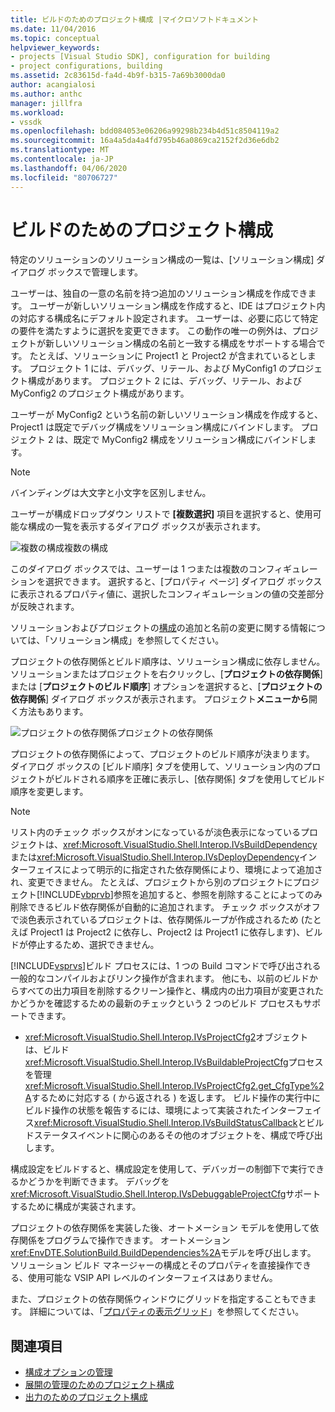 ```yaml
---
title: ビルドのためのプロジェクト構成 |マイクロソフトドキュメント
ms.date: 11/04/2016
ms.topic: conceptual
helpviewer_keywords:
- projects [Visual Studio SDK], configuration for building
- project configurations, building
ms.assetid: 2c83615d-fa4d-4b9f-b315-7a69b3000da0
author: acangialosi
ms.author: anthc
manager: jillfra
ms.workload:
- vssdk
ms.openlocfilehash: bdd084053e06206a99298b234b4d51c8504119a2
ms.sourcegitcommit: 16a4a5da4a4fd795b46a0869ca2152f2d36e6db2
ms.translationtype: MT
ms.contentlocale: ja-JP
ms.lasthandoff: 04/06/2020
ms.locfileid: "80706727"
---
```

# <a name="project-configuration-for-building"></a>ビルドのためのプロジェクト構成
特定のソリューションのソリューション構成の一覧は、[ソリューション構成] ダイアログ ボックスで管理します。

 ユーザーは、独自の一意の名前を持つ追加のソリューション構成を作成できます。 ユーザーが新しいソリューション構成を作成すると、IDE はプロジェクト内の対応する構成名にデフォルト設定されます。 ユーザーは、必要に応じて特定の要件を満たすように選択を変更できます。 この動作の唯一の例外は、プロジェクトが新しいソリューション構成の名前と一致する構成をサポートする場合です。 たとえば、ソリューションに Project1 と Project2 が含まれているとします。 プロジェクト 1 には、デバッグ、リテール、および MyConfig1 のプロジェクト構成があります。 プロジェクト 2 には、デバッグ、リテール、および MyConfig2 のプロジェクト構成があります。

 ユーザーが MyConfig2 という名前の新しいソリューション構成を作成すると、Project1 は既定でデバッグ構成をソリューション構成にバインドします。 プロジェクト 2 は、既定で MyConfig2 構成をソリューション構成にバインドします。

> [!NOTE]
> バインディングは大文字と小文字を区別しません。

 ユーザーが構成ドロップダウン リストで **[複数選択]** 項目を選択すると、使用可能な構成の一覧を表示するダイアログ ボックスが表示されます。

 ![複数の構成](../../extensibility/internals/media/vsmultiplecfgs.gif "を持つ")複数の構成

 このダイアログ ボックスでは、ユーザーは 1 つまたは複数のコンフィギュレーションを選択できます。 選択すると、[プロパティ ページ] ダイアログ ボックスに表示されるプロパティ値に、選択したコンフィギュレーションの値の交差部分が反映されます。

 ソリューションおよびプロジェクトの[構成](../../extensibility/internals/solution-configuration.md)の追加と名前の変更に関する情報については、「ソリューション構成」を参照してください。

 プロジェクトの依存関係とビルド順序は、ソリューション構成に依存しません。 ソリューションまたはプロジェクトを右クリックし、[**プロジェクトの依存関係**] または [**プロジェクトのビルド順序**] オプションを選択すると、[**プロジェクトの依存関係**] ダイアログ ボックスが表示されます。 プロジェクト**メニューから**開く方法もあります。

 ![プロジェクトの依存関係](../../extensibility/internals/media/vsprojdependencies.gif "を行う")プロジェクトの依存関係

 プロジェクトの依存関係によって、プロジェクトのビルド順序が決まります。 ダイアログ ボックスの [ビルド順序] タブを使用して、ソリューション内のプロジェクトがビルドされる順序を正確に表示し、[依存関係] タブを使用してビルド順序を変更します。

> [!NOTE]
> リスト内のチェック ボックスがオンになっているが淡色表示になっているプロジェクトは、<xref:Microsoft.VisualStudio.Shell.Interop.IVsBuildDependency>または<xref:Microsoft.VisualStudio.Shell.Interop.IVsDeployDependency>インターフェイスによって明示的に指定された依存関係により、環境によって追加され、変更できません。 たとえば、プロジェクトから別のプロジェクトにプロジェクト[!INCLUDE[vbprvb](../../code-quality/includes/vbprvb_md.md)]参照を追加すると、参照を削除することによってのみ削除できるビルド依存関係が自動的に追加されます。 チェック ボックスがオフで淡色表示されているプロジェクトは、依存関係ループが作成されるため (たとえば Project1 は Project2 に依存し、Project2 は Project1 に依存します)、ビルドが停止するため、選択できません。

 [!INCLUDE[vsprvs](../../code-quality/includes/vsprvs_md.md)]ビルド プロセスには、1 つの Build コマンドで呼び出される一般的なコンパイルおよびリンク操作が含まれます。 他にも、以前のビルドからすべての出力項目を削除するクリーン操作と、構成内の出力項目が変更されたかどうかを確認するための最新のチェックという 2 つのビルド プロセスもサポートできます。

- <xref:Microsoft.VisualStudio.Shell.Interop.IVsProjectCfg2>オブジェクトは、ビルド<xref:Microsoft.VisualStudio.Shell.Interop.IVsBuildableProjectCfg>プロセスを管理<xref:Microsoft.VisualStudio.Shell.Interop.IVsProjectCfg2.get_CfgType%2A>するために対応する ( から返される ) を返します。 ビルド操作の実行中にビルド操作の状態を報告するには、環境によって実装されたインターフェイス<xref:Microsoft.VisualStudio.Shell.Interop.IVsBuildStatusCallback>とビルドステータスイベントに関心のあるその他のオブジェクトを、構成で呼び出します。

 構成設定をビルドすると、構成設定を使用して、デバッガーの制御下で実行できるかどうかを判断できます。 デバッグを<xref:Microsoft.VisualStudio.Shell.Interop.IVsDebuggableProjectCfg>サポートするために構成が実装されます。

 プロジェクトの依存関係を実装した後、オートメーション モデルを使用して依存関係をプログラムで操作できます。 オートメーション<xref:EnvDTE.SolutionBuild.BuildDependencies%2A>モデルを呼び出します。 ソリューション ビルド マネージャーの構成とそのプロパティを直接操作できる、使用可能な VSIP API レベルのインターフェイスはありません。

 また、プロジェクトの依存関係ウィンドウにグリッドを指定することもできます。 詳細については、「[プロパティの表示グリッド](../../extensibility/internals/properties-display-grid.md)」を参照してください。

## <a name="see-also"></a>関連項目
- [構成オプションの管理](../../extensibility/internals/managing-configuration-options.md)
- [展開の管理のためのプロジェクト構成](../../extensibility/internals/project-configuration-for-managing-deployment.md)
- [出力のためのプロジェクト構成](../../extensibility/internals/project-configuration-for-output.md)
